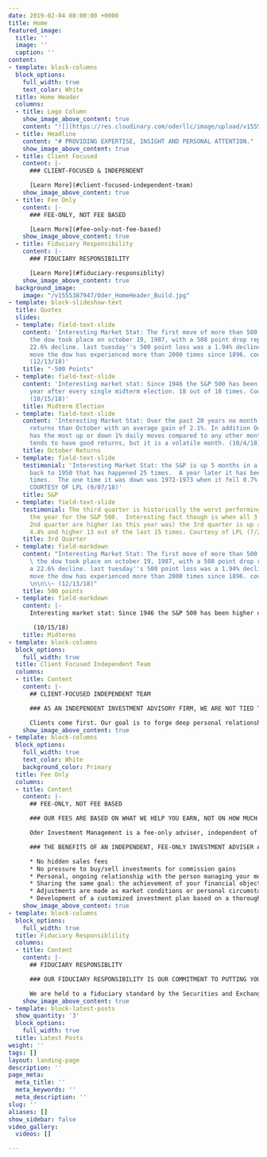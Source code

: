 ```yaml
---
date: 2019-02-04 08:00:00 +0000
title: Home
featured_image:
  title: ''
  image: ''
  caption: ''
content:
- template: block-columns
  block_options:
    full_width: true
    text_color: White
  title: Home Header
  columns:
  - title: Logo Column
    show_image_above_content: true
    content: "![](https://res.cloudinary.com/oderllc/image/upload/v1555433520/oderllc_logo.svg)"
  - title: Headline
    content: "# PROVIDING EXPERTISE, INSIGHT AND PERSONAL ATTENTION."
    show_image_above_content: true
  - title: Client Focused
    content: |-
      ### CLIENT-FOCUSED & INDEPENDENT

      [Learn More](#client-focused-independent-team)
    show_image_above_content: true
  - title: Fee Only
    content: |-
      ### FEE-ONLY, NOT FEE BASED

      [Learn More](#fee-only-not-fee-based)
    show_image_above_content: true
  - title: Fiduciary Responsibility
    content: |-
      ### FIDUCIARY RESPONSIBILITY

      [Learn More](#fiduciary-responsiblity)
    show_image_above_content: true
  background_image:
    image: "/v1555387947/Oder_HomeHeader_Build.jpg"
- template: block-slideshow-text
  title: Quotes
  slides:
  - template: field-text-slide
    content: 'Interesting Market Stat: The first move of more than 500 points for
      the dow took place on october 19, 1987, with a 508 point drop representing a
      22.6% decline. last tuesday''s 500 point loss was a 1.94% decline, a percentage
      move the dow has experienced more than 2000 times since 1896. courtesy of LPL
      (12/13/18)'
    title: "-500 Points"
  - template: field-text-slide
    content: 'Interesting market stat: Since 1946 the S&P 500 has been higher one
      year after every single midterm election. 18 out of 18 times. Courtesy of LPL
      (10/15/18)'
    title: Midterm Election
  - template: field-text-slide
    content: 'Interesting Market Stat: Over the past 20 years no month has stronger
      returns than October with an average gain of 2.1%. In addition October also
      has the most up or down 1% daily moves compared to any other month. October
      tends to have good returns, but it is a volatile month. (10/4/18)'
    title: October Returns
  - template: field-text-slide
    testimonial: 'Interesting Market Stat: the S&P is up 5 months in a row.  Going
      back to 1950 that has happened 25 times.  A year later it has been higher 24
      times.  The one time it was down was 1972-1973 when it fell 0.7% one year later.
      COURTESY OF LPL (9/07/18)'
    title: S&P
  - template: field-text-slide
    testimonial: The third quarter is historically the worst performing quarter of
      the year for the S&P 500.  Interesting fact though is when all 3 months in the
      2nd quarter are higher (as this year was) the 3rd quarter is up an average of
      4.4% and higher 13 out of the last 15 times. Courtesy of LPL (7/24/18)
    title: 3rd Quarter
  - template: field-markdown
    content: "Interesting Market Stat: The first move of more than 500 points for
      \ the dow took place on october 19, 1987, with a 508 point drop representing
      a 22.6% decline. last tuesday''s 500 point loss was a 1.94% decline, a percentage
      move the dow has experienced more than 2000 times since 1896. courtesy of LPL
      \n\n\\~ (12/13/18)"
    title: 500 points
  - template: field-markdown
    content: |-
      Interesting market stat: Since 1946 the S&P 500 has been higher one year after every single midterm election. 18 out of 18 times. Courtesy of LPL

       (10/15/18)
    title: Midterms
- template: block-columns
  block_options:
    full_width: true
  title: Client Focused Independent Team
  columns:
  - title: Content
    content: |-
      ## CLIENT-FOCUSED INDEPENDENT TEAM

      ### AS AN INDEPENDENT INVESTMENT ADVISORY FIRM, WE ARE NOT TIED TO ANY TYPE OF INVESTMENT PRODUCT AND HAVE THE FREEDOM TO CHOOSE FROM A WIDE RANGE OF INVESTMENT OPTIONS TO HELP SIMPLIFY OUR CLIENT’S FINANCIAL LIVES.

      Clients come first. Our goal is to forge deep personal relationships with our clients to best understand their financial needs. We offer a simple and transparent fee structure, create personalized investment plans and don’t use “model portfolios”. Every family has a unique financial situation, so they deserve a plan designed specifically for them.
    show_image_above_content: true
- template: block-columns
  block_options:
    full_width: true
    text_color: White
    background_color: Primary
  title: Fee Only
  columns:
  - title: Content
    content: |-
      ## FEE-ONLY, NOT FEE BASED

      ### OUR FEES ARE BASED ON WHAT WE HELP YOU EARN, NOT ON HOW MUCH OR WHAT PRODUCTS WE CAN SELL YOU.

      Oder Investment Management is a fee-only adviser, independent of Wall Street influences. We are not paid commissions and we don’t have to trade your account to generate income. Since our fees are based on a percentage of assets under management, we’re clearly aligned with your interests. We are compensated more when your portfolio grows and you achieve your financial objectives.

      ### THE BENEFITS OF AN INDEPENDENT, FEE-ONLY INVESTMENT ADVISER ARE CLEAR:

      * No hidden sales fees
      * No pressure to buy/sell investments for commission gains
      * Personal, ongoing relationship with the person managing your money
      * Sharing the same goal: the achievement of your financial objectives
      * Adjustments are made as market conditions or personal circumstances warrant
      * Development of a customized investment plan based on a thorough needs assessment and then tailored to your risk tolerance, current needs and long-term financial goals
    show_image_above_content: true
- template: block-columns
  block_options:
    full_width: true
  title: Fiduciary Responsiblility
  columns:
  - title: Content
    content: |-
      ## FIDUCIARY RESPONSIBLITY

      ### OUR FIDUCIARY RESPONSIBILITY IS OUR COMMITMENT TO PUTTING YOUR NEEDS ABOVE ALL ELSE.

      We are held to a fiduciary standard by the Securities and Exchange Commission to always work in the best interest of our clients and to avoid conflicts of interests. One would think this would be the industry standard, but it is not. There is a “suitability standard” in place for some advisers where they only must have adequate reason to believe a recommendation fits for a client’s financial situation. An adviser held to this standard can steer you into products that pay him or her a commission if it’s considered suitable for you. At Oder Investment Management we provide independent investment advice to our clients and are compensated on a fee only basis and not on a commission basis.
    show_image_above_content: true
- template: block-latest-posts
  show_quantity: '3'
  block_options:
    full_width: true
  title: Latest Posts
weight: ''
tags: []
layout: landing-page
description: ''
page_meta:
  meta_title: ''
  meta_keywords: ''
  meta_description: ''
slug: ''
aliases: []
show_sidebar: false
video_gallery:
  videos: []

---
```

